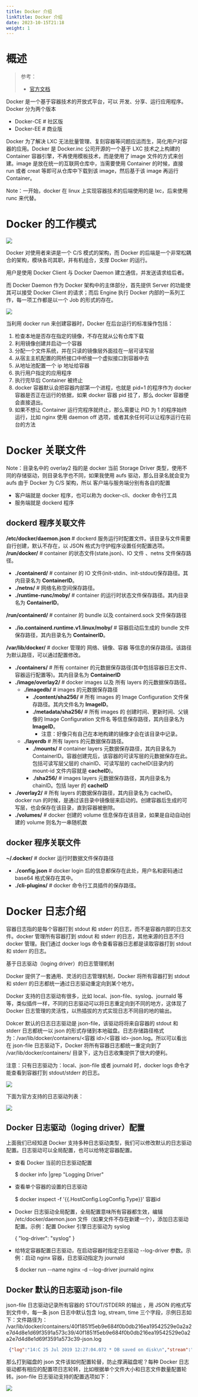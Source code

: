 ```yaml
---
title: Docker 介绍
linkTitle: Docker 介绍
date: 2023-10-15T21:18
weight: 1
---
```

# 概述

> 参考：
>
> - [官方文档](https://docs.docker.com/get-started/overview/)

Docker 是一个基于容器技术的开放式平台，可以 开发、分享、运行应用程序。Docker 分为两个版本

- Docker-CE # 社区版
- Docker-EE # 商业版

Docker 为了解决 LXC 无法批量管理、复刻容器等问题应运而生，简化用户对容器的应用。Docker 是 Docker.inc 公司开源的一个基于 LXC 技术之上构建的 Container 容器引擎，不再使用模板技术，而是使用了 image 文件的方式来创建。image 是放在统一的互联网仓库中，当需要使用 Container 的时候，直接 run 或者 creat 等即可从仓库中下载到该 image，然后基于该 image 再运行 Container。

Note：一开始，docker 在 linux 上实现容器技术的后端使用的是 lxc，后来使用 runc 来代替。

# Docker 的工作模式

![](https://notes-learning.oss-cn-beijing.aliyuncs.com/qqh0gm/1616122015472-3e6bcce1-e878-485c-859b-057a2eaf98c6.png)

Docker 对使用者来讲是一个 C/S 模式的架构，而 Docker 的后端是一个非常松耦合的架构，模块各司其职，并有机组合，支撑 Docker 的运行。

用户是使用 Docker Client 与 Docker Daemon 建立通信，并发送请求给后者。

而 Docker Daemon 作为 Docker 架构中的主体部分，首先提供 Server 的功能使其可以接受 Docker Client 的请求；而后 Engine 执行 Docker 内部的一系列工作，每一项工作都是以一个 Job 的形式的存在。

![](https://notes-learning.oss-cn-beijing.aliyuncs.com/qqh0gm/1616122015445-eda7a719-b2a0-4fd6-8c61-b8d450d2dc3d.png)

当利用 docker run 来创建容器时，Docker 在后台运行的标准操作包括：

1. 检查本地是否存在指定的镜像，不存在就从公有仓库下载
2. 利用镜像创建并启动一个容器
3. 分配一个文件系统，并在只读的镜像层外面挂在一层可读写层
4. 从宿主主机配置的网桥接口中桥接一个虚拟接口到容器中去
5. 从地址池配置一个 ip 地址给容器
6. 执行用户指定的应用程序
7. 执行完毕后 Container 被终止
8. docker 容器默认会把容器内部第一个进程，也就是 pid=1 的程序作为 docker 容器是否正在运行的依据，如果 docker 容器 pid 挂了，那么 docker 容器便会直接退出。
9. 如果不想让 Container 运行完程序就终止，那么需要让 PID 为 1 的程序始终运行，比如 nginx 使用 daemon off 选项，或者其余任何可以让程序运行在前台的方法

# Docker 关联文件

Note：目录名中的 overlay2 指的是 docker 当前 Storage Driver 类型，使用不同的存储驱动，则目录名字也不同，如果我使用 aufs 驱动，那么目录名就会变为 aufs
由于 Docker 为 C/S 架构，所以 客户端与服务端分别有各自的配置

- 客户端就是 docker 程序，也可以称为 docker-cli、docker 命令行工具
- 服务端就是 dockerd 程序

## dockerd 程序关联文件

**/etc/docker/daemon.json** # dockerd 服务运行时配置文件。该目录与文件需要自行创建，默认不存在，以 JSON 格式为守护程序设置任何配置选项。
**/run/docker/** # container 的状态文件(state.json)、IO 文件 、netns 文件保存路径。

- **./containerd/** # container 的 IO 文件(init-stdin、init-stdout)保存路径。其内目录名为 **ContainerID**。
- **./netns/** # 网络名称空间保存路径。
- **./runtime-runc/moby/** # container 的运行时状态文件保存路径。其内目录名为 **ContainerID**。

**/run/containerd/** # container 的 bundle 以及 containerd.sock 文件保存路径

- **./io.containerd.runtime.v1.linux/moby/** # 容器启动后生成的 bundle 文件保存路径，其内目录名为 **ContainerID**。

**/var/lib/docker/** # docker 管理的 网络、镜像、容器 等信息的保存路径。该路径为默认路径，可以通过配置修改。

- **./containers/** # 所有 container 的元数据保存路径(其中包括容器日志文件、容器运行配置等)。其内目录名为 **ContainerID**
- **./image/overlay2/** # docker images 以及 所有 layers 的元数据保存路径。
  - **./imagedb/** # images 的元数据保存路径
    - **./content/sha256/** # 所有 images 的 Image Configuration 文件保存路径。其内文件名为 **ImageID**。
    - **./metadata/sha256/** # 所有 images 的 创建时间、更新时间、父镜像的 Image Configuration 文件名 等信息保存路径，其内目录名为 **ImageID**。
      - 注意：好像只有自己在本地构建的镜像才会在该目录中记录。
  - **./layerdb** # 所有 layers 的元数据保存路径。
    - **./mounts/** # container layers 元数据保存路径，其内目录名为 ContainerID。容器创建完后，该容器的可读写层的元数据保存在此。包括可读写层父层的 chainID、可读写层的 cacheID(目录内的 mount-id 文件内容就是 **cacheID**)。
    - **./sha256/** # images layers 元数据保存路径，其内目录名为 chainID。包括 layer 的 **cacheID**
- **./overlay2/** # 所有 layers 的数据保存路径，其内目录名为 cacheID。docker run 的时候，是通过该目录中镜像层来启动的。创建容器后生成的可写层，也会保存在该目录，直到容器被删除。
- **./volumes/** # docker 创建的 volume 信息保存在该目录，如果是自动自动创建的 volume 则名为一串随机数

## docker 程序关联文件

**~/.docker/** # docker 运行时数据文件保存路径

- **./config.json** # docker login 后的信息都保存在此处，用户名和密码通过 base64 格式保存在其中。
- **./cli-plugins/** # docker 命令行工具插件的保存路径。

# Docker 日志介绍

容器日志指的是每个容器打到 stdout 和 stderr 的日志，而不是容器内部的日志文件。docker 管理所有容器打到 stdout 和 stderr 的日志，其他来源的日志不归 docker 管理。我们通过 docker logs 命令查看容器日志都是读取容器打到 stdout 和 stderr 的日志。

基于日志驱动（loging driver）的日志管理机制

Docker 提供了一套通用、灵活的日志管理机制，Docker 将所有容器打到 stdout 和 stderr 的日志都统一通过日志驱动重定向到某个地方。

Docker 支持的日志驱动有很多，比如 local、json-file、syslog、journald 等等，类似插件一样，不同的日志驱动可以将日志重定向到不同的地方，这体现了 Docker 日志管理的灵活性，以热插拔的方式实现日志不同目的地的输出。

Dokcer 默认的日志日志驱动是 json-file，该驱动将将来自容器的 stdout 和 stderr 日志都统一以 json 的形式存储到本地磁盘。日志存储路径格式为：/var/lib/docker/containers/<容器 id>/<容器 id>-json.log。所以可以看出在 json-file 日志驱动下，Docker 将所有容器日志都统一重定向到了 /var/lib/docker/containers/ 目录下，这为日志收集提供了很大的便利。

注意：只有日志驱动为：local、json-file 或者 journald 时，docker logs 命令才能查看到容器打到 stdout/stderr 的日志。

![](https://notes-learning.oss-cn-beijing.aliyuncs.com/qqh0gm/1616122015494-8bc7a655-2804-40b9-b3d4-0e541a93359b.png)

下面为官方支持的日志驱动列表：

![](https://notes-learning.oss-cn-beijing.aliyuncs.com/qqh0gm/1616122015440-06e63de1-bbb8-4d6c-9271-b37947d483ae.png)

## Docker 日志驱动（loging driver）配置

上面我们已经知道 Docker 支持多种日志驱动类型，我们可以修改默认的日志驱动配置。日志驱动可以全局配置，也可以给特定容器配置。

- 查看 Docker 当前的日志驱动配置

    $ docker  info |grep  "Logging Driver"

- 查看单个容器的设置的日志驱动

    $ docker inspect  -f '{{.HostConfig.LogConfig.Type}}'   容器id

- Docker 日志驱动全局配置，全局配置意味所有容器都生效，编辑 /etc/docker/daemon.json 文件（如果文件不存在新建一个），添加日志驱动配置。示例：配置 Docker 引擎日志驱动为 syslog

    {
      "log-driver": "syslog"
    }

- 给特定容器配置日志驱动，在启动容器时指定日志驱动 --log-driver 参数。示例：启动 nginx 容器，日志驱动指定为 journald

    $ docker  run --name nginx -d --log-driver journald nginx

## Docker 默认的日志驱动 json-file

json-file 日志驱动记录所有容器的 STOUT/STDERR 的输出 ，用 JSON 的格式写到文件中，每一条 json 日志中默认包含 log, stream, time 三个字段，示例日志如下：文件路径为： /var/lib/docker/containers/40f1851f5eb9e684f0b0db216ea19542529e0a2a2e7d4d8e1d69f3591a573c39/40f1851f5eb9e684f0b0db216ea19542529e0a2a2e7d4d8e1d69f3591a573c39-json.log

```json
 {"log":"14:C 25 Jul 2019 12:27:04.072 * DB saved on disk\n","stream":"stdout","time":"2019-07-25T12:27:04.072712524Z"}
```

那么打到磁盘的 json 文件该如何配置轮替，防止撑满磁盘呢？每种 Docker 日志驱动都有相应的配置项日志轮转，比如根据单个文件大小和日志文件数量配置轮转。json-file 日志驱动支持的配置选项如下：

![](https://notes-learning.oss-cn-beijing.aliyuncs.com/qqh0gm/1616122015431-a74f2c52-7a4b-443a-b6ec-d7031a967089.png)
